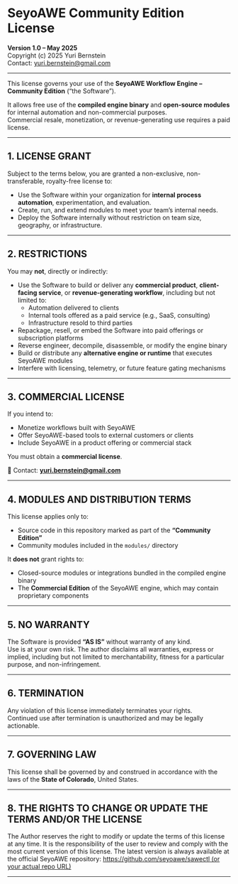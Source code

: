 # SeyoAWE Community Edition License  
**Version 1.0 – May 2025**  
Copyright (c) 2025 Yuri Bernstein  
Contact: yuri.bernstein@gmail.com

---

This license governs your use of the **SeyoAWE Workflow Engine – Community Edition** (“the Software”).

It allows free use of the **compiled engine binary** and **open-source modules** for internal automation and non-commercial purposes.  
Commercial resale, monetization, or revenue-generating use requires a paid license.

---

## 1. LICENSE GRANT

Subject to the terms below, you are granted a non-exclusive, non-transferable, royalty-free license to:

- Use the Software within your organization for **internal process automation**, experimentation, and evaluation.
- Create, run, and extend modules to meet your team’s internal needs.
- Deploy the Software internally without restriction on team size, geography, or infrastructure.

---

## 2. RESTRICTIONS

You may **not**, directly or indirectly:

- Use the Software to build or deliver any **commercial product**, **client-facing service**, or **revenue-generating workflow**, including but not limited to:
  - Automation delivered to clients
  - Internal tools offered as a paid service (e.g., SaaS, consulting)
  - Infrastructure resold to third parties
- Repackage, resell, or embed the Software into paid offerings or subscription platforms
- Reverse engineer, decompile, disassemble, or modify the engine binary
- Build or distribute any **alternative engine or runtime** that executes SeyoAWE modules
- Interfere with licensing, telemetry, or future feature gating mechanisms

---

## 3. COMMERCIAL LICENSE

If you intend to:
- Monetize workflows built with SeyoAWE
- Offer SeyoAWE-based tools to external customers or clients
- Include SeyoAWE in a product offering or commercial stack

You must obtain a **commercial license**.

📧 Contact: **yuri.bernstein@gmail.com**

---

## 4. MODULES AND DISTRIBUTION TERMS

This license applies only to:
- Source code in this repository marked as part of the **“Community Edition”**
- Community modules included in the `modules/` directory

It **does not** grant rights to:
- Closed-source modules or integrations bundled in the compiled engine binary
- The **Commercial Edition** of the SeyoAWE engine, which may contain proprietary components

---

## 5. NO WARRANTY

The Software is provided **“AS IS”** without warranty of any kind.  
Use is at your own risk. The author disclaims all warranties, express or implied, including but not limited to merchantability, fitness for a particular purpose, and non-infringement.

---

## 6. TERMINATION

Any violation of this license immediately terminates your rights.  
Continued use after termination is unauthorized and may be legally actionable.

---

## 7. GOVERNING LAW

This license shall be governed by and construed in accordance with the laws of the **State of Colorado**, United States.

---

## 8. THE RIGHTS TO CHANGE OR UPDATE THE TERMS AND/OR THE LICENSE

The Author reserves the right to modify or update the terms of this license at any time.
It is the responsibility of the user to review and comply with the most current version of this license.
The latest version is always available at the official SeyoAWE repository:
[https://github.com/seyoawe/sawectl (or your actual repo URL)](https://github.com/yuribernstein/seyoawe-community)

---